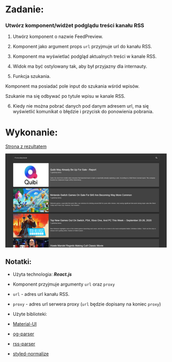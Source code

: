 # Zadanie:

### Utwórz komponent/widżet podglądu treści kanału RSS

1. Utwórz komponent o nazwie FeedPreview.

2. Komponent jako argument props `url` przyjmuje url do kanału RSS.

3. Komponent ma wyświetlać podgląd aktualnych treści w kanale RSS.

4. Widok ma być ostylowany tak, aby był przyjazny dla internauty.

5. Funkcja szukania.

Komponent ma posiadać pole input do szukania wśród wpisów.

Szukanie ma się odbywać po tytule wpisu w kanale RSS.

6. Kiedy nie można pobrać danych pod danym adresem url, ma się wyświetlić komunikat o błędzie i przycisk do ponowienia pobrania.

# Wykonanie:

[Strona z rezultatem](url)

![Zrzut ekranu resultatu](preview.png)

## Notatki:

-   Użyta technologia: **_React.js_**

-   Komponent przyjmuje argumenty `url` oraz `proxy`

-   `url` - adres url kanału RSS.

-   `proxy` - adres url serwera proxy (`url` będzie dopisany na koniec `proxy`)

-   Użyte biblioteki:

-   [Material-UI](https://material-ui.com)

-   [og-parser](https://www.npmjs.com/package/og-parser)

-   [rss-parser](https://www.npmjs.com/package/rss-parser)

-   [styled-normalize](https://www.npmjs.com/package/styled-normalize)
